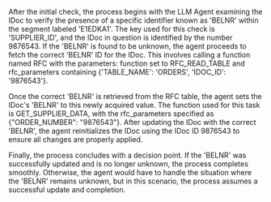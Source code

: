 After the initial check, the process begins with the LLM Agent examining the IDoc to verify the presence of a specific identifier known as 'BELNR' within the segment labeled 'E1EDKA1'. The key used for this check is 'SUPPLIER_ID', and the IDoc in question is identified by the number 9876543. If the 'BELNR' is found to be unknown, the agent proceeds to fetch the correct 'BELNR' ID for the IDoc. This involves calling a function named RFC with the parameters: function set to RFC_READ_TABLE and rfc_parameters containing {'TABLE_NAME': 'ORDERS', 'IDOC_ID': '9876543'}.

Once the correct 'BELNR' is retrieved from the RFC table, the agent sets the IDoc's 'BELNR' to this newly acquired value. The function used for this task is GET_SUPPLIER_DATA, with the rfc_parameters specified as {"ORDER_NUMBER": "9876543"}. After updating the IDoc with the correct 'BELNR', the agent reinitializes the IDoc using the IDoc ID 9876543 to ensure all changes are properly applied.

Finally, the process concludes with a decision point. If the 'BELNR' was successfully updated and is no longer unknown, the process completes smoothly. Otherwise, the agent would have to handle the situation where the 'BELNR' remains unknown, but in this scenario, the process assumes a successful update and completion.